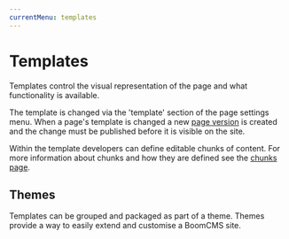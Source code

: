 ```yaml
---
currentMenu: templates
---
```


# Templates

Templates control the visual representation of the page and what functionality is available.

The template is changed via the 'template' section of the page settings menu.
When a page's template is changed a new [page version](/pages.html) is created and the change must be published before it is visible on the site.

Within the template developers can define editable chunks of content.
For more information about chunks and how they are defined see the [chunks page](/chunks.html).

## Themes

Templates can be grouped and packaged as part of a theme.
Themes provide a way to easily extend and customise a BoomCMS site.